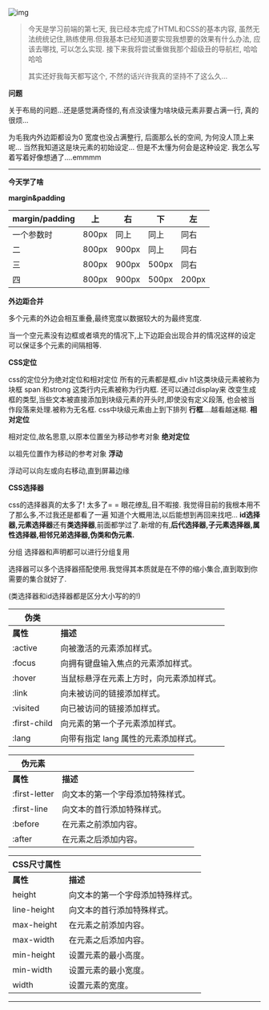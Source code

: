 ![img](https://mmbiz.qpic.cn/mmbiz_jpg/xMz3jlLAvibIKaPshD0OzxLSDOUfvic0nnkJTibVKboicX0Fh44GiaqW1LY7Cd4eotMBuiaB3ia0bYQ1dIa6APAj706JQ/640?wx_fmt=jpeg)

> 今天是学习前端的第七天, 我已经本完成了HTML和CSS的基本内容, 虽然无法统统记住,熟练使用.但我基本已经知道要实现我想要的效果有什么办法, 应该去哪找, 可以怎么实现. 接下来我将尝试重做我那个超级丑的导航栏, 哈哈哈哈
>
> 其实还好我每天都写这个, 不然的话兴许我真的坚持不了这么久...

<!--more-->

**问题**

  关于布局的问题...还是感觉满奇怪的,有点没读懂为啥块级元素非要占满一行, 真的很烦...

  为毛我内外边距都设为0 宽度也没占满整行, 后面那么长的空间, 为何没人顶上来呢... 当然我知道这是块元素的初始设定... 但是不太懂为何会是这种设定. 我怎么写着写着好像想通了....emmmm



------



**今天学了啥**

**margin&padding**

| margin/padding | 上    | 右    | 下    | 左    |
| -------------- | ----- | ----- | ----- | ----- |
| 一个参数时     | 800px | 同上  | 同上  | 同右  |
| 二             | 800px | 900px | 同上  | 同右  |
| 三             | 800px | 900px | 500px | 同右  |
| 四             | 800px | 900px | 500px | 200px |

**外边距合并**

  多个元素的外边会相互重叠,最终宽度以数据较大的为最终宽度.

  当一个空元素没有边框或者填充的情况下,上下边距会出现合并的情况这样的设定可以保证多个元素的间隔相等.



**CSS定位**

  css的定位分为绝对定位和相对定位 所有的元素都是框,div h1这类块级元素被称为块框 span 和strong 这类行内元素被称为行内框. 还可以通过display来 改变生成框的类型,当些文本被直接添加到块级元素的开头时,即使没有定义段落, 也会被当作段落来处理.被称为无名框.
css中块级元素由上到下排列
**行框**....越看越迷糊.
**相对定位**

相对定位,故名思意,以原本位置坐为移动参考对象
**绝对定位**

以祖先位置作为移动的参考对象
**浮动**

浮动可以向左或向右移动,直到屏幕边缘

**CSS选择器** 

  css的选择器真的太多了! 太多了= =
  眼花缭乱,目不暇接. 我觉得目前的我根本用不了那么多,不过我还是都看了一遍 知道个大概用法,以后能想到再回来找吧...
  **id选择器,元素选择器**还有**类选择器**,前面都学过了.新增的有,**后代选择器,子元素选择器,属性选择器,相邻兄弟选择器,伪类和伪元素.**

  分组 选择器和声明都可以进行分组复用

  选择器可以多个选择器搭配使用.我觉得其本质就是在不停的缩小集合,直到取到你 需要的集合就好了.

  (类选择器和id选择器都是区分大小写的的!)

| **伪类**     |                                          |
| ------------ | ---------------------------------------- |
| **属性**     | **描述**                                 |
| :active      | 向被激活的元素添加样式。                 |
| :focus       | 向拥有键盘输入焦点的元素添加样式。       |
| :hover       | 当鼠标悬浮在元素上方时，向元素添加样式。 |
| :link        | 向未被访问的链接添加样式。               |
| :visited     | 向已被访问的链接添加样式。               |
| :first-child | 向元素的第一个子元素添加样式。           |
| :lang        | 向带有指定 lang 属性的元素添加样式。     |

| **伪元素**    |                                  |
| ------------- | -------------------------------- |
| **属性**      | **描述**                         |
| :first-letter | 向文本的第一个字母添加特殊样式。 |
| :first-line   | 向文本的首行添加特殊样式。       |
| :before       | 在元素之前添加内容。             |
| :after        | 在元素之后添加内容。             |



| **CSS尺寸属性** |                                  |
| --------------- | -------------------------------- |
| **属性**        | **描述**                         |
| height          | 向文本的第一个字母添加特殊样式。 |
| line-height     | 向文本的首行添加特殊样式。       |
| max-height      | 在元素之前添加内容。             |
| max-width       | 在元素之后添加内容。             |
| min-height      | 设置元素的最小高度。             |
| min-width       | 设置元素的最小宽度。             |
| width           | 设置元素的宽度。                 |



------

